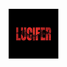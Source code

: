<p align="center">
<img style="width:100px; height:100px;" src="assets/logo.jpg" alt="Lucifer RoBoT Logo">
</p>
